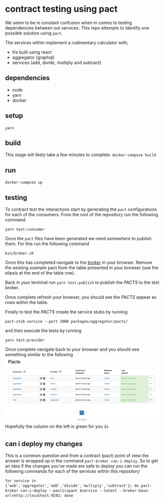# contract testing using pact

We seem to be in constant confusion when in comes to testing dependencies between out services. This repo attempts to identify one possible solution using `pact`.

The services within implement a rudimentary calculator with;
  * f/e built using react
  * aggregator (graphql)
  * services (add, divide, multiply and subtract)
  
## dependencies
* node
* yarn
* docker
  
## setup
`yarn`
  
## build
This stage will likely take a few minutes to complete.
`docker-compose build`

## run
`docker-compose up`

## testing
To contract test the interactions start by generating the `pact` configurations for each of the consumers. From the root of the repository run the following command.
```
yarn test:consumer
```

Once the `pact` files have been generated we need somewhere to publish them. For this run the following command
```
bin/broker.sh
```
Once this has completed navigate to the [broker](http://localhost:9292) in your browser. Remove the existing _example_ pact from the table presented in your browser (use the elipsis at the end of the table row).

Back in your terminal run `yarn test:publish` to publish the _PACTS_ to the test broker.

Once complete refresh your browser, you should see the _PACTS_ appear as rows within the table.

Finally to test the _PACTS_ create the service stubs by running
```
pact-stub-service --port 3000 packages/aggregator/pacts/
```
and then execute the tests by running
```
yarn test:provider
```

Once complete navigate back to your browser and you should see something similar to the following
![](bin/pacts.png)
Hopefully the column on the left is green for you 👍

## can i deploy my changes
This is a common question and from a contract (pact) point of view the answer is wrapped up in the command `pact-broker can-i-deploy`. So to get an idea if the changes you've made are safe to deploy you can run the following commands for each of the services within this repository

```
for service in {'web','aggregator','add','divide','multiply','subtract'}; do pact-broker can-i-deploy --pacticipant $service --latest --broker-base-url=http://localhost:9292; done
```
